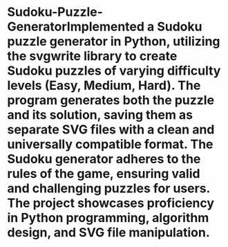 # Sudoku-Puzzle-GeneratorImplemented a Sudoku puzzle generator in Python, utilizing the svgwrite library to create Sudoku puzzles of varying difficulty levels (Easy, Medium, Hard). The program generates both the puzzle and its solution, saving them as separate SVG files with a clean and universally compatible format. The Sudoku generator adheres to the rules of the game, ensuring valid and challenging puzzles for users. The project showcases proficiency in Python programming, algorithm design, and SVG file manipulation.
